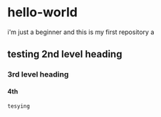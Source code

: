 # hello-world
i'm just a beginner and this is my first repository 
a
## testing 2nd level heading
### 3rd level heading
#### 4th
``tesying``
